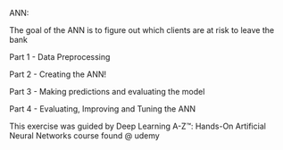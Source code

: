 ANN: 

The goal of the ANN is to figure out which clients are at risk to leave the bank

Part 1 - Data Preprocessing

Part 2 - Creating the ANN!

Part 3 - Making predictions and evaluating the model

Part 4 - Evaluating, Improving and Tuning the ANN


This exercise was guided by Deep Learning A-Z™: Hands-On Artificial Neural Networks course found @ udemy
